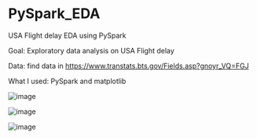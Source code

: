 # PySpark_EDA
USA Flight delay EDA using PySpark


Goal: Exploratory data analysis on USA Flight delay 

Data: find data in https://www.transtats.bts.gov/Fields.asp?gnoyr_VQ=FGJ

What I used: PySpark and matplotlib

![image](https://github.com/DAVIDRE1/PySpark_EDA/assets/138836619/3b951198-1690-4e6f-86e6-e5536bb66687)

![image](https://github.com/DAVIDRE1/PySpark_EDA/assets/138836619/a2b78cc1-04c6-45d8-8a28-0ab3a8371542)

![image](https://github.com/DAVIDRE1/PySpark_EDA/assets/138836619/4abd802d-ba46-43d7-b578-f3cb74449fba)

